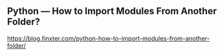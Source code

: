 Python — How to Import Modules From Another Folder?
---  
https://blog.finxter.com/python-how-to-import-modules-from-another-folder/  
